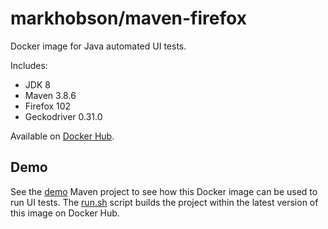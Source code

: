 # markhobson/maven-firefox

Docker image for Java automated UI tests.

Includes:

* JDK 8
* Maven 3.8.6
* Firefox 102
* Geckodriver 0.31.0

Available on [Docker Hub](https://hub.docker.com/r/markhobson/maven-firefox/).

## Demo

See the [demo](demo) Maven project to see how this Docker image can be used to run UI tests. The [run.sh](demo/run.sh) script builds the project within the latest version of this image on Docker Hub.
